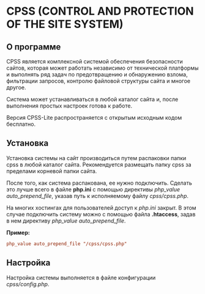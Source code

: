 # CPSS (CONTROL AND PROTECTION OF THE SITE SYSTEM)

## О программе
CPSS является комплексной системой обеспечения безопасности сайтов, которая может работать независимо от технической платформы и выполнять ряд задач по предотвращению и обнаружению взлома, фильтрации запросов, контролю файловой структуры сайта и многое другое. 

Система может устанавливаться в любой каталог сайта и, после выполнения простых настроек готова к работе.

Версия CPSS-Lite распространяется с открытым исходным кодом бесплатно.

## Установка
Установка системы на сайт производиться путем распаковки папки cpss в любой каталог сайта. Рекомендуется размещать папку cpss за пределами корневой папки сайта. 

После того, как система распакована, ее нужно подключить. Сделать это лучше всего в файле **php.ini** с помощью директивы *php_value auto_prepend_file*, указав путь к исполняемому файлу *cpss/cpss.php*.

На многих хостингах для пользователей доступ к *php.ini* закрыт. В этом случае подключить систему можно с помощью файла **.htaccess**, задав в нем директиву *php_value auto_prepend_file*.

**Пример:**
```ini
php_value auto_prepend_file "/cpss/cpss.php"
```

## Настройка
Настройка системы выполняется в файле конфигурации *cpss/config.php*.
